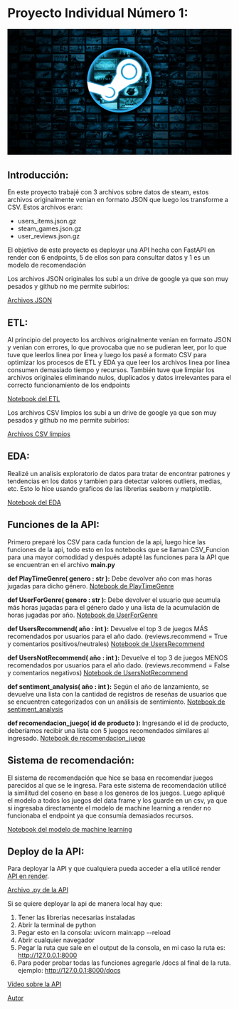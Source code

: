 # Proyecto Individual Número 1: #
![Steam Logo](https://raw.githubusercontent.com/Lukitens/PI_ML_OPS/main/steam%20logo.webp)
## Introducción: ##

En este proyecto trabajé con 3 archivos sobre datos de steam, estos archivos originalmente venian en formato JSON que luego los transforme a CSV. Estos archivos eran:
  - users_items.json.gz
  - steam_games.json.gz
  - user_reviews.json.gz

El objetivo de este proyecto es deployar una API hecha con FastAPI en render con 6 endpoints, 5 de ellos son para consultar datos y 1 es un modelo de recomendación

Los archivos JSON originales los subí a un drive de google ya que son muy pesados y github no me permite subirlos:

[Archivos JSON](https://drive.google.com/drive/folders/1ho75x6-e320yu06KCBog08ERFh2hIDne?usp=drive_link)

## ETL: ##
Al principio del proyecto los archivos originalmente venian en formato JSON y venian con errores, lo que provocaba que no se pudieran leer, por lo que tuve que leerlos linea por linea y luego los pasé a formato CSV para optimizar los procesos de ETL y EDA ya que leer los archivos linea por linea consumen demasiado tiempo y recursos.
También tuve que limpiar los archivos originales eliminando nulos, duplicados y datos irrelevantes para el correcto funcionamiento de los endpoints

[Notebook del ETL](https://github.com/Lukitens/PI_ML_OPS/blob/main/limpieza.ipynb)

Los archivos CSV limpios los subí a un drive de google ya que son muy pesados y github no me permite subirlos:

[Archivos CSV limpios](https://drive.google.com/drive/folders/1NgPKIbytor0SxQnDtnOZLPK3SKXXSCSq?usp=drive_link)

## EDA: ##
Realizé un analisis exploratorio de datos para tratar de encontrar patrones y tendencias en los datos y tambien para detectar valores outliers, medias, etc. Esto lo hice usando graficos de las librerias seaborn y matplotlib.

[Notebook del EDA](https://github.com/Lukitens/PI_ML_OPS/blob/main/eda.ipynb)

## Funciones de la API: ##

Primero preparé los CSV para cada funcion de la api, luego hice las funciones de la api, todo esto en los notebooks que se llaman CSV_Funcion para una mayor comodidad y después adapté las funciones para la API que se encuentran en el archivo **main.py**

**def PlayTimeGenre( genero : str ):** Debe devolver año con mas horas jugadas para dicho género.
[Notebook de PlayTimeGenre](https://github.com/Lukitens/PI_ML_OPS/blob/main/CSV_Funcion1.ipynb)

**def UserForGenre( genero : str ):** Debe devolver el usuario que acumula más horas jugadas para el género dado y una lista de la acumulación de horas jugadas por año.
[Notebook de UserForGenre](https://github.com/Lukitens/PI_ML_OPS/blob/main/CSV_Funcion2.ipynb)

**def UsersRecommend( año : int ):** Devuelve el top 3 de juegos MÁS recomendados por usuarios para el año dado. (reviews.recommend = True y comentarios positivos/neutrales)
[Notebook de UsersRecommend](https://github.com/Lukitens/PI_ML_OPS/blob/main/CSV_Funcion3.ipynb)

**def UsersNotRecommend( año : int ):** Devuelve el top 3 de juegos MENOS recomendados por usuarios para el año dado. (reviews.recommend = False y comentarios negativos)
[Notebook de UsersNotRecommend](https://github.com/Lukitens/PI_ML_OPS/blob/main/CSV_Funcion4.ipynb)

**def sentiment_analysis( año : int ):** Según el año de lanzamiento, se devuelve una lista con la cantidad de registros de reseñas de usuarios que se encuentren categorizados con un análisis de sentimiento.
[Notebook de sentiment_analysis](https://github.com/Lukitens/PI_ML_OPS/blob/main/CSV_Funcion5.ipynb)

**def recomendacion_juego( id de producto ):** Ingresando el id de producto, deberíamos recibir una lista con 5 juegos recomendados similares al ingresado.
[Notebook de recomendacion_juego](https://github.com/Lukitens/PI_ML_OPS/blob/main/FuncionML.ipynb)

## Sistema de recomendación: ##
El sistema de recomendación que hice se basa en recomendar juegos parecidos al que se le ingresa.
Para este sistema de recomendación utilicé la similitud del coseno en base a los generos de los juegos. Luego apliqué el modelo a todos los juegos del data frame y los guarde en un csv, ya que si ingresaba directamente el modelo de machine learning a render no funcionaba el endpoint ya que consumía demasiados recursos.

[Notebook del modelo de machine learning](https://github.com/Lukitens/PI_ML_OPS/blob/main/FuncionML.ipynb)

## Deploy de la API: ##
Para deployar la API y que cualquiera pueda acceder a ella utilicé render [API en render](https://lucas-api-pi.onrender.com/docs).

[Archivo .py de la API](https://github.com/Lukitens/PI_ML_OPS/blob/main/main.py)

Si se quiere deployar la api de manera local hay que:
  1. Tener las librerias necesarias instaladas
  2. Abrir la terminal de python
  3. Pegar esto en la consola: uvicorn main:app --reload
  4. Abrir cualquier navegador
  5. Pegar la ruta que sale en el output de la consola, en mi caso la ruta es: http://127.0.0.1:8000
  6. Para poder probar todas las funciones agregarle /docs al final de la ruta. ejemplo: http://127.0.0.1:8000/docs

[Video sobre la API](https://drive.google.com/drive/u/1/folders/1ZwmgU3Wbcv3H15_8rsM9vfM4Xw6zE-dL)

[Autor](https://www.linkedin.com/in/lucas-raña-49120a271/)
